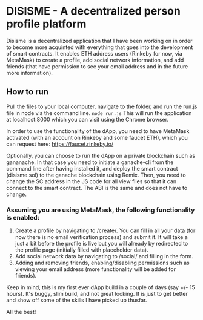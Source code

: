 # DISISME - A decentralized person profile platform

Disisme is a decentralized application that I have been working on in order to become more acquinted with everything that goes into the development of smart contracts. It enables ETH address users (Rinkeby for now, via MetaMask) to create a profile, add social network information, and add friends (that have permission to see your email address and in the future more information).

## How to run

Pull the files to your local computer, navigate to the folder, and run the run.js file in node via the command line.
```node run.js```
This will run the application at localhost:8000 which you can visit using the Chrome browser.

In order to use the functionality of the dApp, you need to have MetaMask activated (with an account on Rinkeby and some faucet ETH), which you can request here: https://faucet.rinkeby.io/

Optionally, you can choose to run the dApp on a private blockchain such as gananache. In that case you need to initiate a ganache-cli from the command line after having installed it, and deploy the smart contract (disisme.sol) to the ganache blockchain using Remix. Then, you need to change the SC address in the JS code for all view files so that it can connect to the smart contract. The ABI is the same and does not have to change.

### Assuming you are using MetaMask, the following functionality is enabled:

1) Create a profile by navigating to /create/. You can fill in all your data (for now there is no email verification process) and submit it. It will take a just a bit before the profile is live but you will already by redirected to the profile page (initially filled with placeholder data).
2) Add social network data by navigating to /social/ and filling in the form.
3) Adding and removing friends, enabling/disabling permissions such as viewing your email address (more functionality will be added for friends).

Keep in mind, this is my first ever dApp build in a couple of days (say +/- 15 hours). It's buggy, slim build, and not great looking. It is just to get better and show off some of the skills I have picked up thusfar.

All the best!